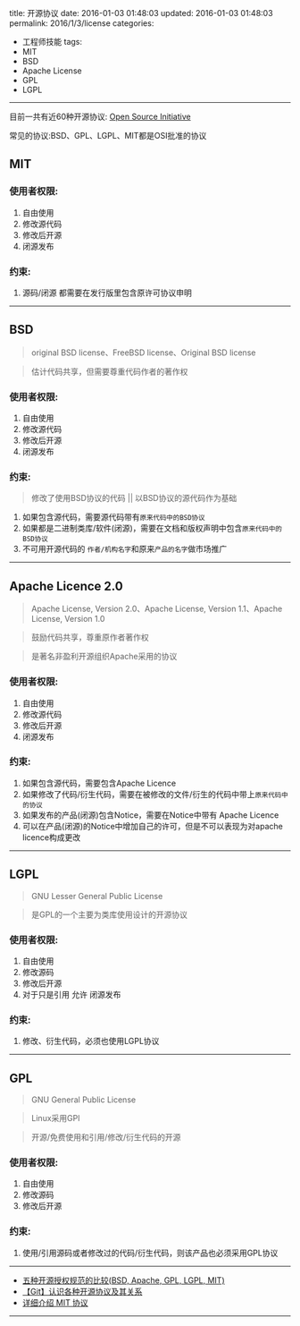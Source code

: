 title: 开源协议
date: 2016-01-03 01:48:03
updated: 2016-01-03 01:48:03
permalink: 2016/1/3/license
categories:
- 工程师技能
tags:
- MIT
- BSD
- Apache License
- GPL
- LGPL

---

目前一共有近60种开源协议: [Open Source Initiative](http://opensource.org/licenses/alphabetical)

常见的协议:BSD、GPL、LGPL、MIT都是OSI批准的协议

<!-- more -->

## MIT

### 使用者权限:

1. 自由使用
2. 修改源代码
3. 修改后开源
4. 闭源发布

### 约束:

1. 源码/闭源 都需要在发行版里包含原许可协议申明

---

## BSD

> original BSD license、FreeBSD license、Original BSD license

> 估计代码共享，但需要尊重代码作者的著作权

### 使用者权限:

1. 自由使用
2. 修改源代码
3. 修改后开源
4. 闭源发布

### 约束:

> 修改了使用BSD协议的代码 || 以BSD协议的源代码作为基础

1. 如果包含源代码，需要源代码带有`原来代码中的BSD协议`
2. 如果都是二进制类库/软件(闭源)，需要在文档和版权声明中包含`原来代码中的BSD协议`
3. 不可用开源代码的 `作者/机构名字`和原来`产品的名字`做市场推广

---

## Apache Licence 2.0

> Apache License, Version 2.0、Apache License, Version 1.1、Apache License, Version 1.0

> 鼓励代码共享，尊重原作者著作权

> 是著名非盈利开源组织Apache采用的协议

### 使用者权限:

1. 自由使用
2. 修改源代码
3. 修改后开源
4. 闭源发布

### 约束:

1. 如果包含源代码，需要包含Apache Licence
2. 如果修改了代码/衍生代码，需要在被修改的文件/衍生的代码中带上`原来代码中的协议`
3. 如果发布的产品(闭源)包含Notice，需要在Notice中带有 Apache Licence
4. 可以在产品(闭源)的Notice中增加自己的许可，但是不可以表现为对apache licence构成更改

---

## LGPL

> GNU Lesser General Public License

> 是GPL的一个主要为类库使用设计的开源协议

### 使用者权限:

1. 自由使用
2. 修改源码
3. 修改后开源
4. 对于只是引用 允许 闭源发布


### 约束:

1. 修改、衍生代码，必须也使用LGPL协议

---

## GPL

> GNU General Public License

> Linux采用GPl

> 开源/免费使用和引用/修改/衍生代码的开源

### 使用者权限:

1. 自由使用
2. 修改源码
3. 修改后开源


### 约束:

1. 使用/引用源码或者修改过的代码/衍生代码，则该产品也必须采用GPL协议

---

- [五种开源授权规范的比较(BSD, Apache, GPL, LGPL, MIT)](http://inspiregate.com/internet/trends/74-comparison-of-five-kinds-of-standard-open-source-license-bsd-apache-gpl-lgpl-mit.html)
- [【Git】认识各种开源协议及其关系](http://jasonding1354.github.io/2015/05/11/Git/%E3%80%90Git%E3%80%91%E8%AE%A4%E8%AF%86%E5%90%84%E7%A7%8D%E5%BC%80%E6%BA%90%E5%8D%8F%E8%AE%AE%E5%8F%8A%E5%85%B6%E5%85%B3%E7%B3%BB/)
- [详细介绍 MIT 协议](http://www.oschina.net/question/12_2829)

---
